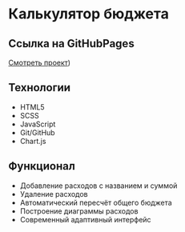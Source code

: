 # Калькулятор бюджета

## Ссылка на GitHubPages
[Смотреть проект](https://smirnov-dev-frontend.github.io/expense-tracker/))

## Технологии

- HTML5
- SCSS
- JavaScript
- Git/GitHub
- Chart.js

## Функционал
- Добавление расходов с названием и суммой
- Удаление расходов
- Автоматический пересчёт общего бюджета
- Построение диаграммы расходов
- Современный адаптивный интерфейс

